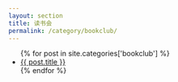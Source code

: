 ```yaml
---
layout: section
title: 读书会
permalink: /category/bookclub/
---
```


<ul class="list-group">
{% for post in site.categories['bookclub'] %}
    <li class="list-group-item"><a href="{{ post.url }}">{{ post.title }}</a></li>
{% endfor %}
</ul>
